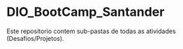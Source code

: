 # DIO_BootCamp_Santander
Este repositorio contem sub-pastas de todas as atividades (Desafios/Projetos).
